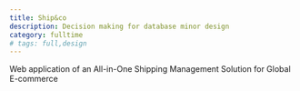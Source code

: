 ```yaml
---
title: Ship&co
description: Decision making for database minor design
category: fulltime
# tags: full,design
---
```


Web application of an All-in-One Shipping Management Solution
for Global E-commerce
